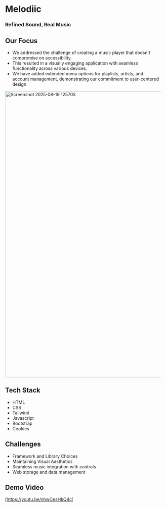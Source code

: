 # Melodiic
### Refined Sound, Real Music



## Our Focus
* We addressed the challenge of creating a music player that doesn't compromise on accessibility. 
* This resulted in a visually engaging application with seamless functionality across various devices. 
* We have added extended menu options for playlists, artists, and account management, demonstrating our commitment to user-centered design.
  
<img width="1876" height="924" alt="Screenshot 2025-08-19 125703" src="https://github.com/user-attachments/assets/7d7a9e66-0bc7-4bf0-8fdc-9385750d0aca" />

## Tech Stack
* HTML
* CSS
* Tailwind
* Javascript
* Bootstrap
* Cookies

## Challenges
* Framework and Library Choices
* Maintaining Visual Aesthetics
* Seamless music integration with controls
* Web storage and data management

## Demo Video
[https://youtu.be/nhwOezHkQ4c]
